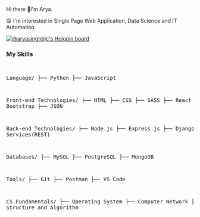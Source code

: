 Hi there 👋I'm Arya.

<!--
**ARYASINGHBJC/ARYASINGHBJC** is a ✨ _special_ ✨ repository because its `README.md` (this file) appears on your GitHub profile.

Here are some ideas to get you started:
-->
<section>
  <p>
   😄 I'm interested in Single Page Web Application, Data Science and IT Automation.
  </p>
  
 [![@aryasinghbjc's Holopin board](https://holopin.me/aryasinghbjc)](https://holopin.io/@aryasinghbjc)
 
<h3>My Skills</h3>
<pre>

Language/
├── Python
├── JavaScript


Front-end Technologies/
├── HTML
├── CSS
├── SASS
├── React
├──  Bootstrap
├── JSON


Back-end Technologies/
├── Node.js
├── Express.js
├── Django
├── Web Services(REST)


Databases/
├── MySQL
├── PostgreSQL
├── MongoDB


Tools/
├── Git
├── Postman
├── VS Code


CS Fundamentals/
├── Operating System
├── Computer Network
├── Data Structure and Algorithm

 </pre>
<!--
- 👯 I’m looking to collaborate on ...
- 🤔 I’m looking for help with ...
- 💬 Ask me about ...
- 📫 How to reach me: ...
- 😄 Pronouns: ...
- ⚡ Fun fact: ...
-->
